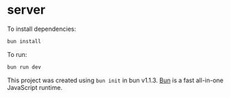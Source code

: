 # server

To install dependencies:

```bash
bun install
```

To run:

```bash
bun run dev
```

This project was created using `bun init` in bun v1.1.3. [Bun](https://bun.sh) is a fast all-in-one JavaScript runtime.
